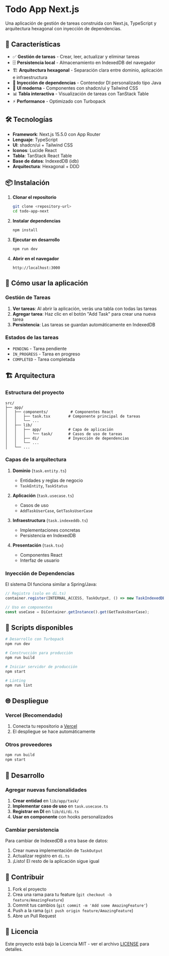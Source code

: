# Todo App Next.js

Una aplicación de gestión de tareas construida con Next.js, TypeScript y arquitectura hexagonal con inyección de dependencias.

## 🚀 Características

- ✅ **Gestión de tareas** - Crear, leer, actualizar y eliminar tareas
- 🗄️ **Persistencia local** - Almacenamiento en IndexedDB del navegador
- 🏗️ **Arquitectura hexagonal** - Separación clara entre dominio, aplicación e infraestructura
- 💉 **Inyección de dependencias** - Contenedor DI personalizado tipo Java
- 🎨 **UI moderna** - Componentes con shadcn/ui y Tailwind CSS
- 📊 **Tabla interactiva** - Visualización de tareas con TanStack Table
- ⚡ **Performance** - Optimizado con Turbopack

## 🛠️ Tecnologías

- **Framework**: Next.js 15.5.0 con App Router
- **Lenguaje**: TypeScript
- **UI**: shadcn/ui + Tailwind CSS
- **Iconos**: Lucide React
- **Tabla**: TanStack React Table
- **Base de datos**: IndexedDB (idb)
- **Arquitectura**: Hexagonal + DDD

## 📦 Instalación

1. **Clonar el repositorio**
   ```bash
   git clone <repository-url>
   cd todo-app-next
   ```

2. **Instalar dependencias**
   ```bash
   npm install
   ```

3. **Ejecutar en desarrollo**
   ```bash
   npm run dev
   ```

4. **Abrir en el navegador**
   ```
   http://localhost:3000
   ```

## 🎯 Cómo usar la aplicación

### Gestión de Tareas

1. **Ver tareas**: Al abrir la aplicación, verás una tabla con todas las tareas
2. **Agregar tarea**: Haz clic en el botón "Add Task" para crear una nueva tarea
3. **Persistencia**: Las tareas se guardan automáticamente en IndexedDB

### Estados de las tareas

- `PENDING` - Tarea pendiente
- `IN_PROGRESS` - Tarea en progreso  
- `COMPLETED` - Tarea completada

## 🏗️ Arquitectura

### Estructura del proyecto

```
src/
├── app/
│   ├── components/          # Componentes React
│   │   ├── task.tsx        # Componente principal de tareas
│   │   └── ...
│   ├── lib/
│   │   ├── app/            # Capa de aplicación
│   │   │   └── task/       # Casos de uso de tareas
│   │   ├── di/             # Inyección de dependencias
│   │   └── ...
│   └── ...
```

### Capas de la arquitectura

1. **Dominio** (`task.entity.ts`)
   - Entidades y reglas de negocio
   - `TaskEntity`, `TaskStatus`

2. **Aplicación** (`task.usecase.ts`)
   - Casos de uso
   - `AddTaskUserCase`, `GetTasksUserCase`

3. **Infraestructura** (`task.indexeddb.ts`)
   - Implementaciones concretas
   - Persistencia en IndexedDB

4. **Presentación** (`task.tsx`)
   - Componentes React
   - Interfaz de usuario

### Inyección de Dependencias

El sistema DI funciona similar a Spring/Java:

```typescript
// Registro (solo en di.ts)
container.register(INTERNAL_ACCESS, TaskOutput, () => new TaskIndexedDB())

// Uso en componentes
const useCase = DiContainer.getInstance().get(GetTasksUserCase);
```

## 🔧 Scripts disponibles

```bash
# Desarrollo con Turbopack
npm run dev

# Construcción para producción
npm run build

# Iniciar servidor de producción
npm start

# Linting
npm run lint
```

## 🌐 Despliegue

### Vercel (Recomendado)

1. Conecta tu repositorio a [Vercel](https://vercel.com)
2. El despliegue se hace automáticamente

### Otros proveedores

```bash
npm run build
npm start
```

## 📝 Desarrollo

### Agregar nuevas funcionalidades

1. **Crear entidad** en `lib/app/task/`
2. **Implementar caso de uso** en `task.usecase.ts`
3. **Registrar en DI** en `lib/di/di.ts`
4. **Usar en componente** con hooks personalizados

### Cambiar persistencia

Para cambiar de IndexedDB a otra base de datos:

1. Crear nueva implementación de `TaskOutput`
2. Actualizar registro en `di.ts`
3. ¡Listo! El resto de la aplicación sigue igual

## 🤝 Contribuir

1. Fork el proyecto
2. Crea una rama para tu feature (`git checkout -b feature/AmazingFeature`)
3. Commit tus cambios (`git commit -m 'Add some AmazingFeature'`)
4. Push a la rama (`git push origin feature/AmazingFeature`)
5. Abre un Pull Request

## 📄 Licencia

Este proyecto está bajo la Licencia MIT - ver el archivo [LICENSE](LICENSE) para detalles.
